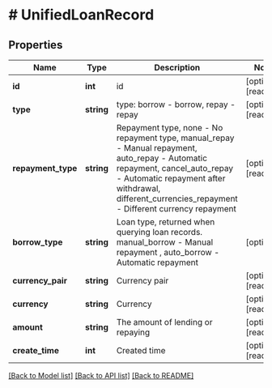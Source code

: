 # # UnifiedLoanRecord

## Properties

Name | Type | Description | Notes
------------ | ------------- | ------------- | -------------
**id** | **int** | id | [optional] [readonly] 
**type** | **string** | type: borrow - borrow, repay - repay | [optional] [readonly] 
**repayment_type** | **string** | Repayment type, none - No repayment type, manual_repay - Manual repayment, auto_repay - Automatic repayment, cancel_auto_repay - Automatic repayment after withdrawal, different_currencies_repayment - Different currency repayment | [optional] [readonly] 
**borrow_type** | **string** | Loan type, returned when querying loan records. manual_borrow - Manual repayment , auto_borrow - Automatic repayment | [optional] 
**currency_pair** | **string** | Currency pair | [optional] [readonly] 
**currency** | **string** | Currency | [optional] [readonly] 
**amount** | **string** | The amount of lending or repaying | [optional] [readonly] 
**create_time** | **int** | Created time | [optional] [readonly] 

[[Back to Model list]](../../README.md#documentation-for-models) [[Back to API list]](../../README.md#documentation-for-api-endpoints) [[Back to README]](../../README.md)
